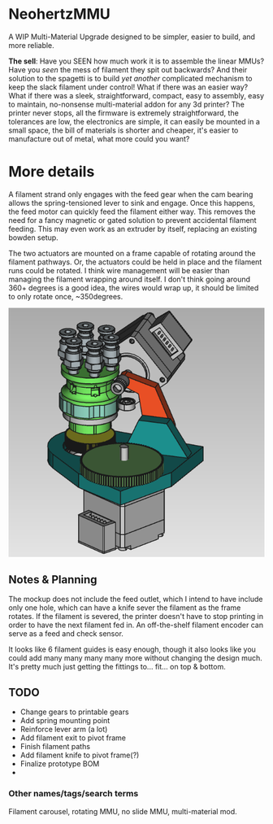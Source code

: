 # NeohertzMMU
A WIP Multi-Material Upgrade designed to be simpler, easier to build, and more reliable.

**The sell**: Have you SEEN how much work it is to assemble the linear MMUs? Have you _seen_ the mess of filament they spit out backwards? And their solution to the spagetti is to build _yet another_ complicated mechanism to keep the slack filament under control! What if there was an easier way? What if there was a sleek, straightforward, compact, easy to assembly, easy to maintain, no-nonsense multi-material addon for any 3d printer? The printer never stops, all the firmware is extremely straightforward, the tolerances are low, the electronics are simple, it can easily be mounted in a small space, the bill of materials is shorter and cheaper, it's easier to manufacture out of metal, what more could you want? 

# More details
A filament strand only engages with the feed gear when the cam bearing allows the spring-tensioned lever to sink and engage. Once this happens, the feed motor can quickly feed the filament either way. This removes the need for a fancy magnetic or gated solution to prevent accidental filament feeding. This may even work as an extruder by itself, replacing an existing bowden setup. 

The two actuators are mounted on a frame capable of rotating around the filament pathways. Or, the actuators could be held in place and the filament runs could be rotated. I think wire management will be easier than managing the filament wrapping around itself. I don't think going around 360+ degrees is a good idea, the wires would wrap up, it should be limited to only rotate once, ~350degrees. 

![Mockup Image](IMG_Mockup.png)

## Notes & Planning

The mockup does not include the feed outlet, which I intend to have include only one hole, which can have a knife sever the filament as the frame rotates. If the filament is severed, the printer doesn't have to stop printing in order to have the next filament fed in. An off-the-shelf filament encoder can serve as a feed and check sensor.

It looks like 6 filament guides is easy enough, though it also looks like you could add many many many many more without changing the design much. It's pretty much just getting the fittings to... fit... on top & bottom. 

## TODO
- Change gears to printable gears
- Add spring mounting point
- Reinforce lever arm (a lot)
- Add filament exit to pivot frame
- Finish filament paths
- Add filament knife to pivot frame(?)
- Finalize prototype BOM
- 
### Other names/tags/search terms
Filament carousel, rotating MMU, no slide MMU, multi-material mod.
